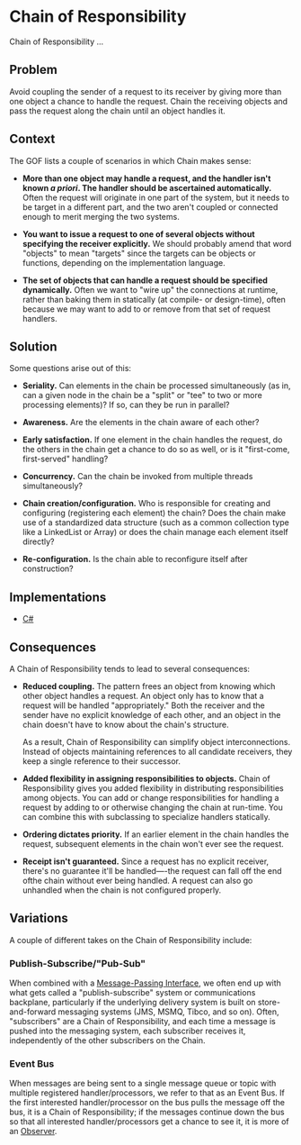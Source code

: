 # Chain of Responsibility
Chain of Responsibility ...

## Problem
Avoid coupling the sender of a request to its receiver by giving more than one object a chance to handle the request. Chain the receiving objects and pass the request along the chain until an object handles it.

## Context
The GOF lists a couple of scenarios in which Chain makes sense:

* **More than one object may handle a request, and the handler isn't known *a priori*. The handler should be ascertained automatically.** Often the request will originate in one part of the system, but it needs to be target in a different part, and the two aren't coupled or connected enough to merit merging the two systems.

* **You want to issue a request to one of several objects without specifying the receiver explicitly.** We should probably amend that word "objects" to mean "targets" since the targets can be objects or functions, depending on the implementation language.

* **The set of objects that can handle a request should be specified dynamically.** Often we want to "wire up" the connections at runtime, rather than baking them in statically (at compile- or design-time), often because we may want to add to or remove from that set of request handlers. 

## Solution

Some questions arise out of this:

* **Seriality.** Can elements in the chain be processed simultaneously (as in, can a given node in the chain be a "split" or "tee" to two or more processing elements)? If so, can they be run in parallel? 

* **Awareness.** Are the elements in the chain aware of each other?

* **Early satisfaction.** If one element in the chain handles the request, do the others in the chain get a chance to do so as well, or is it "first-come, first-served" handling?

* **Concurrency.** Can the chain be invoked from multiple threads simultaneously? 

* **Chain creation/configuration.** Who is responsible for creating and configuring (registering each element) the chain? Does the chain make use of a standardized data structure (such as a common collection type like a LinkedList or Array) or does the chain manage each element itself directly?

* **Re-configuration.** Is the chain able to reconfigure itself after construction?

## Implementations

* [C#](chsarp/)

## Consequences
A Chain of Responsibility tends to lead to several consequences:

* **Reduced coupling.** The pattern frees an object from knowing which other object handles a request. An object only has to know that a request will be handled "appropriately." Both the receiver and the sender have no explicit knowledge of each other, and an object in the chain doesn't have to know about the chain's structure.

    As a result, Chain of Responsibility can simplify object interconnections. Instead of objects maintaining references to all candidate receivers, they keep a single reference to their successor.

* **Added flexibility in assigning responsibilities to objects.** Chain of Responsibility gives you added flexibility in distributing responsibilities among objects. You can add or change responsibilities for handling a request by adding to or otherwise changing the chain at run-time. You can combine this with subclassing to specialize handlers statically.

* **Ordering dictates priority.** If an earlier element in the chain handles the request, subsequent elements in the chain won't ever see the request.

* **Receipt isn't guaranteed.** Since a request has no explicit receiver, there's no guarantee it'll be handled—-the request can fall off the end ofthe chain without ever being handled. A request can also go unhandled when the chain is not configured properly.

## Variations
A couple of different takes on the Chain of Responsibility include:

### Publish-Subscribe/"Pub-Sub"
When combined with a [Message-Passing Interface](../../Structural/MessagePassingInterface/), we often end up with what gets called a "publish-subscribe" system or communications backplane, particularly if the underlying delivery system is built on store-and-forward messaging systems (JMS, MSMQ, Tibco, and so on). Often, "subscribers" are a Chain of Responsibility, and each time a message is pushed into the messaging system, each subscriber receives it, independently of the other subscribers on the Chain.

### Event Bus
When messages are being sent to a single message queue or topic with multiple registered handler/processors, we refer to that as an Event Bus. If the first interested handler/processor on the bus pulls the message off the bus, it is a Chain of Responsibility; if the messages continue down the bus so that all interested handler/processors get a chance to see it, it is more of an [Observer](../Observer/).

